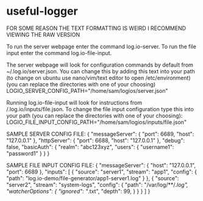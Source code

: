 # useful-logger

FOR SOME REASON THE TEXT FORMATTING IS WEIRD
I RECOMMEND VIEWING THE RAW VERSION

To run the server webpage enter the command log.io-server.
To run the file input enter the command log.io-file-input.

The server webpage will look for configuration commands by default from ~/.log.io/server.json. You can change this by adding this text into your path (to change on ubuntu use nano/vim/text editor to open /etc/environment) (you can replace the directories with one of your choosing) LOGIO_SERVER_CONFIG_PATH="/home/sam/logios/server.json"

Running log.io-file-input will look for instructions from /.log.io/inputs/file.json. To change the file input configuration type this into your path (you can replace the directories with one of your choosing): 
LOGIO_FILE_INPUT_CONFIG_PATH="/home/sam/logios/inputs/file.json"

SAMPLE SERVER CONFIG FILE:
{
  "messageServer": {
    "port": 6689,
    "host": "127.0.0.1"
  },
  "httpServer": {
    "port": 6688,
    "host": "127.0.0.1"
  },
  "debug": false,
  "basicAuth": {
    "realm": "abc123xyz",
    "users": {
      "username1": "password1"
    }
  }
}

SAMPLE FILE INPUT CONFIG FILE:
{
  "messageServer": {
    "host": "127.0.0.1",
    "port": 6689
  },
  "inputs": [
    {
      "source": "server1",
      "stream": "app1",
      "config": {
        "path": "log.io-demo/file-generator/app1-server1.log"
      }
    },
    {
      "source": "server2",
      "stream": "system-logs",
      "config": {
        "path": "/var/log/**/*.log",
        "watcherOptions": {
          "ignored": "*.txt",
          "depth": 99,
        }
      }
    }
  ]
}




